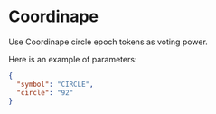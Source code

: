 # Coordinape

Use Coordinape circle epoch tokens as voting power.

Here is an example of parameters:
```json
{
  "symbol": "CIRCLE",
  "circle": "92"
}
```
